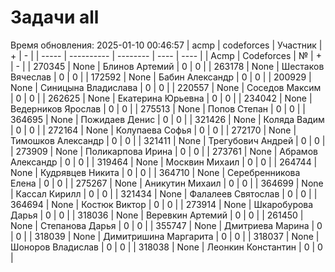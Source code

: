 # Задачи all
Время обновления: 2025-01-10 00:46:57
| acmp  | codeforces | Участник | +    | -    |
| ----- | ---------- | -------- | ---- | ---- |
| Acmp | Codeforces | № | + | - |
| 270345 | None | Блинов Артемий | 0 | 0 |
| 263178 | None | Шестаков Вячеслав | 0 | 0 |
| 172592 | None | Бабин Александр | 0 | 0 |
| 200929 | None | Синицына Владислава | 0 | 0 |
| 220557 | None | Соседов Максим | 0 | 0 |
| 262625 | None | Екатерина Юрьевна | 0 | 0 |
| 234042 | None | Ведерников Ярослав | 0 | 0 |
| 275513 | None | Попов Степан | 0 | 0 |
| 364695 | None | Пожидаев Денис | 0 | 0 |
| 321426 | None | Коляда Вадим | 0 | 0 |
| 272164 | None | Колупаева Софья | 0 | 0 |
| 272170 | None | Тимошков Александр | 0 | 0 |
| 321411 | None | Трегубович Андрей | 0 | 0 |
| 273909 | None | Поликарпова Ирина | 0 | 0 |
| 273761 | None | Абрамов Александр | 0 | 0 |
| 319464 | None | Москвин Михаил | 0 | 0 |
| 264744 | None | Кудрявцев Никита | 0 | 0 |
| 364710 | None | Серебренникова Елена | 0 | 0 |
| 275267 | None | Аникутин Михаил | 0 | 0 |
| 364699 | None | Кассал Кирилл | 0 | 0 |
| 321434 | None | Фалалеев Святослав | 0 | 0 |
| 364694 | None | Костюк Виктор | 0 | 0 |
| 273914 | None | Шкаробурова Дарья | 0 | 0 |
| 318036 | None | Веревкин Артемий | 0 | 0 |
| 261450 | None | Степанова Дарья | 0 | 0 |
| 355747 | None | Дмитриева Марина | 0 | 0 |
| 318039 | None | Димитришина Маргарита | 0 | 0 |
| 318037 | None | Шоноров Владислав | 0 | 0 |
| 318038 | None | Леонкин Константин | 0 | 0 |
